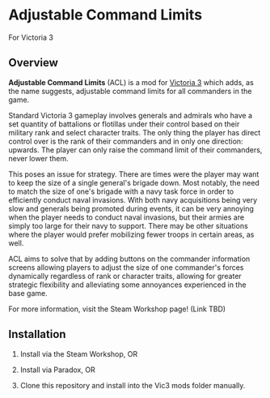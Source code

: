 ﻿# Adjustable Command Limits

For Victoria 3

## Overview

**Adjustable Command Limits** (ACL) is a mod for [Victoria 3](https://store.steampowered.com/app/529340/Victoria_3/) which adds, as the name suggests, adjustable command limits for all commanders in the game.

Standard Victoria 3 gameplay involves generals and admirals who have a set quantity of battalions or flotillas under their control based on their military rank and select character traits. The only thing the player has direct control over is the rank of their commanders and in only one direction: upwards. The player can only raise the command limit of their commanders, never lower them.

This poses an issue for strategy. There are times were the player may want to keep the size of a single general's brigade down. Most notably, the need to match the size of one's brigade with a navy task force in order to efficiently conduct naval invasions. With both navy acquisitions being very slow and generals being promoted during events, it can be very annoying when the player needs to conduct naval invasions, but their armies are simply too large for their navy to support. There may be other situations where the player would prefer mobilizing fewer troops in certain areas, as well.

ACL aims to solve that by adding buttons on the commander information screens allowing players to adjust the size of one commander's forces dynamically regardless of rank or character traits, allowing for greater strategic flexibility and alleviating some annoyances experienced in the base game.

For more information, visit the Steam Workshop page! (Link TBD)

## Installation

1. Install via the Steam Workshop, OR

2. Install via Paradox, OR

3. Clone this repository and install into the Vic3 mods folder manually.
